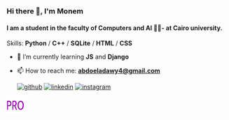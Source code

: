 ### Hi there 👋, I'm Monem
#### I am a student in the faculty of Computers and AI 👨‍💻- at Cairo university.

Skills: **Python** / **C++** / **SQLite** / **HTML** / **CSS**

- 🌱 I’m currently learning **JS** and **Django** 
- 📫 How to reach me: **abdoeladawy4@gmail.com** 

  [<img src='https://cdn.jsdelivr.net/npm/simple-icons@3.0.1/icons/github.svg' alt='github' height='40'>](https://github.com/mn3mnn)
 [<img src='https://cdn.jsdelivr.net/npm/simple-icons@3.0.1/icons/linkedin.svg' alt='linkedin' height='40'>](https://www.linkedin.com/in/monaem-tarek/) 
 [<img src='https://cdn.jsdelivr.net/npm/simple-icons@3.0.1/icons/instagram.svg' alt='instagram' height='40'>](https://www.instagram.com/mn3mnn/)  

<a href='https://github.com/pricing'><img src='https://raw.githubusercontent.com/acervenky/animated-github-badges/master/assets/pro.gif' width='40' height='40'></a> 

